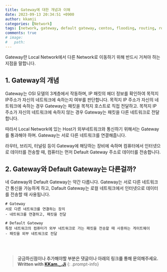 ```yaml
---
title: Gateway에 대한 개념과 이해 
date: 2023-09-13 20:34:51 +0900
author: kkamji
categories: [Network]
tags: [network, gateway, default gateway, centos, flooding, routing, route]     # TAG names should always be lowercase
comments: true
# image:
#   path:
---
```


Gateway란 Local Network에서 다른 Network로 이동하기 위해 반드시 거쳐야 하는 지점을 말합니다. 

## 1. Gateway의 개념
Gateway는 OSI 모델의 3계층에서 작동하며, IP 패킷의 헤더 정보를 확인하여 목적지 IP주소가 자신의 네트워크에 속하는지 여부를 판단합니다. 목적지 IP 주소가 자신의 네트워크에 속하는 경우 Gateway는 패킷을 목적지 호스트로 직접 전달하고. 목적지 IP 주소가 자신의 네트워크에 속하지 않는 경우 Gateway는 패킷을 다른 네트워크로 전달합니다.
  
  
따라서 Local Network에 있는 Host가 외부네트워크와 통신하기 위해서는 Gateway를 통과해야 하며. Gateway는 서로 다른 네트워크를 연결해줍니다.
  
라우터, 브리지, 터널링 등이 Gateway에 해당하는 장비에 속하며 컴퓨터에서 인터넷으로 데이터를 전송할 때, 컴퓨터는 먼저 Default Gateway 주소로 데이터를 전송합니다.

## 2. Gateway와 Default Gateway는 다른걸까?

네 Gateway와 Default Gateway는 약간 다릅니다. Gateway는 서로 다른 네트워크 간 통신을 가능하게 하고, Dafault Gateway는 로컬 네트워크에서 인터넷으로 데이터를 전송할 때 사용됩니다.

```
# Gateway
서로 다른 네트워크를 연결하는 장치
- 네트워크를 연결하고, 패킷을 전달

# Default Gateway
특정 네트워크의 컴퓨터가 외부 네트워크로 가는 패킷을 전송할 때 사용하는 게이트웨이
- 패킷을 외부 네트워크로 전달
```

<br><br>

> **궁금하신점이나 추가해야할 부분은 댓글이나 아래의 링크를 통해 문의해주세요.**  
> **Written with [KKam.\_\.Ji](https://www.instagram.com/kkam._.ji/)**
{: .prompt-info}
